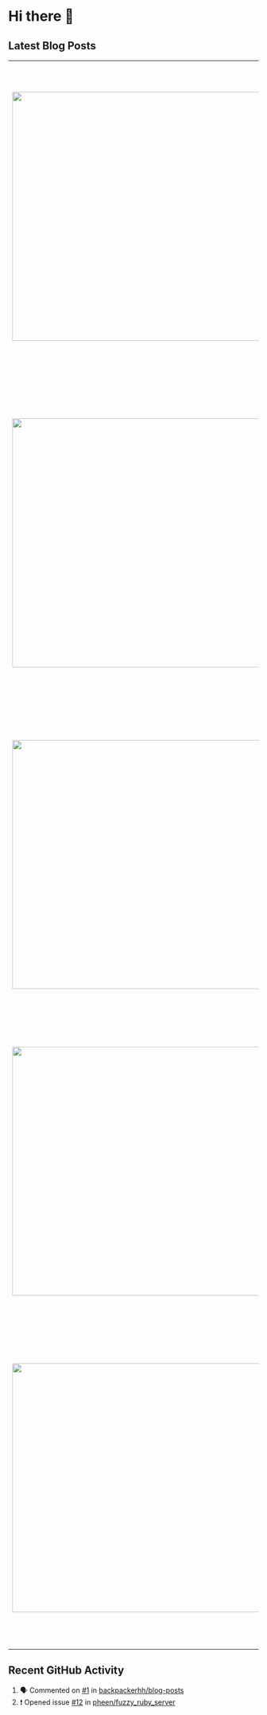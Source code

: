 # Hi there 👋

## Latest Blog Posts

<!-- HASHNODE_POSTS:START -->
<table>
	<tr>
			<td><a href="https://blog.davidmontesdeoca.es/the-one-with-a-password-manager-mobile-apps"><img src="https://cdn.hashnode.com/res/hashnode/image/upload/v1695899612465/5636a47d-bda1-4bb4-b2c9-fbd09c0357a6.png" width="500" height="auto" /></a></td>
			<td>
				<sup>Mon, 08 Jan 2024 13:09:57 GMT</sup><br />
				<a href="https://blog.davidmontesdeoca.es/the-one-with-a-password-manager-mobile-apps"><b>The one with a password manager: mobile apps</b></a>
				<p>In previous posts of this series I talked about pass and Browserpass, the desktop utility and the browser extension I use to manage my passwords in Ubuntu Mate 22.04. I recommend you to first read those posts in case you are unfamiliar with the conce...</p>
			</td>
		</tr>
<tr>
			<td><a href="https://blog.davidmontesdeoca.es/the-one-where-you-automatically-add-your-latest-posts-to-your-github-profile"><img src="https://cdn.hashnode.com/res/hashnode/image/upload/v1699528730003/9fa4084e-9934-4eab-b422-d9abb7a11d4b.png" width="500" height="auto" /></a></td>
			<td>
				<sup>Mon, 04 Dec 2023 10:48:26 GMT</sup><br />
				<a href="https://blog.davidmontesdeoca.es/the-one-where-you-automatically-add-your-latest-posts-to-your-github-profile"><b>The one where you automatically add your latest posts to your GitHub profile</b></a>
				<p>A few weeks ago I was taking a look at the list of posts featured on Hashnode when suddenly I saw one that immediately caught my eye:  In that post Sandro, member of the Hashnode Engineering team, lists up to 6 examples of what you can build taking a...</p>
			</td>
		</tr>
<tr>
			<td><a href="https://blog.davidmontesdeoca.es/the-one-with-a-password-manager-browserpass"><img src="https://cdn.hashnode.com/res/hashnode/image/upload/v1694701929855/b8003002-0811-4581-9cfe-d9fda8dfea49.png" width="500" height="auto" /></a></td>
			<td>
				<sup>Wed, 01 Nov 2023 14:21:56 GMT</sup><br />
				<a href="https://blog.davidmontesdeoca.es/the-one-with-a-password-manager-browserpass"><b>The one with a password manager: Browserpass</b></a>
				<p>In the previous post of this series I talked about pass, the desktop utility I use in Ubuntu Mate 22.04 as password manager. I recommend you to read that post first in case you are unfamiliar with the concept of password manager or password store. To...</p>
			</td>
		</tr>
<tr>
			<td><a href="https://blog.davidmontesdeoca.es/the-one-with-a-mouse-jiggler-in-ubuntu"><img src="https://cdn.hashnode.com/res/hashnode/image/upload/v1696187127142/786c5df6-75d5-4f27-b428-62e9e53e0c56.png" width="500" height="auto" /></a></td>
			<td>
				<sup>Mon, 02 Oct 2023 08:02:25 GMT</sup><br />
				<a href="https://blog.davidmontesdeoca.es/the-one-with-a-mouse-jiggler-in-ubuntu"><b>The one with a mouse jiggler in Ubuntu</b></a>
				<p>Lately I've been using Plex to stream movies and TV shows from the laptop in my study to the TV in my living room. So I needed to prevent the laptop from sleeping while I was watching something. The easiest way and probably the most obvious one was c...</p>
			</td>
		</tr>
<tr>
			<td><a href="https://blog.davidmontesdeoca.es/the-one-with-a-password-manager-pass"><img src="https://cdn.hashnode.com/res/hashnode/image/stock/unsplash/FnA5pAzqhMM/upload/ee44def636e20ff6efabe239bfb38778.jpeg" width="500" height="auto" /></a></td>
			<td>
				<sup>Thu, 14 Sep 2023 11:51:40 GMT</sup><br />
				<a href="https://blog.davidmontesdeoca.es/the-one-with-a-password-manager-pass"><b>The one with a password manager: pass</b></a>
				<p>Nowadays I find it impossible not to use a password manager to keep my data secure. However, it wasn't always that way. As we've probably all done at one time or another, I used to use the same password on multiple sites. It wasn't always the same, b...</p>
			</td>
		</tr>
</table>
<!-- HASHNODE_POSTS:END -->

## Recent GitHub Activity

<!--START_SECTION:activity-->
1. 🗣 Commented on [#1](https://github.com/backpackerhh/blog-posts/issues/1) in [backpackerhh/blog-posts](https://github.com/backpackerhh/blog-posts)
2. ❗️ Opened issue [#12](https://github.com/pheen/fuzzy_ruby_server/issues/12) in [pheen/fuzzy_ruby_server](https://github.com/pheen/fuzzy_ruby_server)
<!--END_SECTION:activity-->

<!--
**backpackerhh/backpackerhh** is a ✨ _special_ ✨ repository because its `README.md` (this file) appears on your GitHub profile.

Here are some ideas to get you started:

- 🔭 I’m currently working on ...
- 🌱 I’m currently learning ...
- 👯 I’m looking to collaborate on ...
- 🤔 I’m looking for help with ...
- 💬 Ask me about ...
- 📫 How to reach me: ...
- 😄 Pronouns: ...
- ⚡ Fun fact: ...
-->
